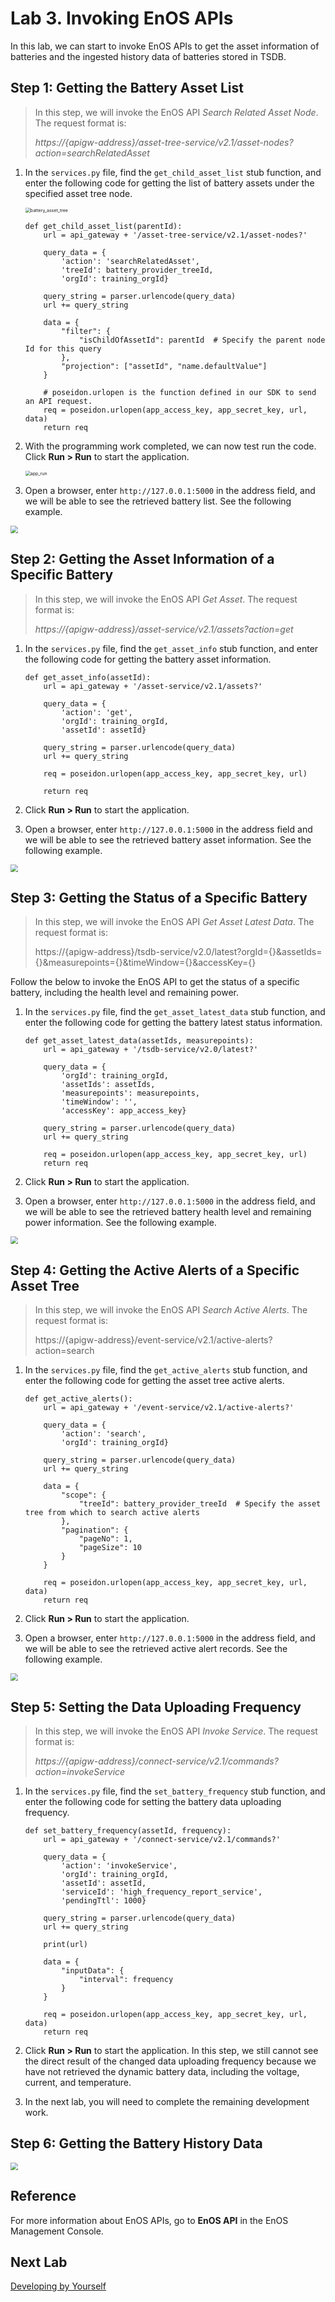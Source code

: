 # Lab 3. Invoking EnOS APIs

In this lab, we can start to invoke EnOS APIs to get the asset information of batteries and the ingested history data of batteries stored in TSDB.

## Step 1: Getting the Battery Asset List

> In this step, we will invoke the EnOS API *Search Related Asset Node*. The request format is:
>
> *https://{apigw-address}/asset-tree-service/v2.1/asset-nodes?action=searchRelatedAsset*

1. In the `services.py` file, find the `get_child_asset_list` stub function, and enter the following code for getting the list of battery assets under the specified asset tree node.

   <img src="media/battery_asset_tree.png" alt="battery_asset_tree" style="zoom: 50%;" />

   ```
   def get_child_asset_list(parentId):
       url = api_gateway + '/asset-tree-service/v2.1/asset-nodes?'
   
       query_data = {
           'action': 'searchRelatedAsset',
           'treeId': battery_provider_treeId,
           'orgId': training_orgId}
   
       query_string = parser.urlencode(query_data)
       url += query_string
   
       data = {
           "filter": {
               "isChildOfAssetId": parentId  # Specify the parent node Id for this query
           },
           "projection": ["assetId", "name.defaultValue"]
       }
   
       # poseidon.urlopen is the function defined in our SDK to send an API request.
       req = poseidon.urlopen(app_access_key, app_secret_key, url, data)
       return req
   ```

2. With the programming work completed, we can now test run the code. Click **Run > Run** to start the application.

   <img src="media/app_run.png" alt="app_run" style="zoom: 50%;" />

3. Open a browser, enter `http://127.0.0.1:5000` in the address field, and we will be able to see the retrieved battery list. See the following example.

<img src="media/application-1.png" style="zoom:75%;" />


## Step 2: Getting the Asset Information of a Specific Battery

> In this step, we will invoke the EnOS API *Get Asset*. The request format is:
>
> *https://{apigw-address}/asset-service/v2.1/assets?action=get*

1. In the `services.py` file, find the `get_asset_info` stub function, and enter the following code for getting the battery asset information.

   ```
   def get_asset_info(assetId):
       url = api_gateway + '/asset-service/v2.1/assets?'
   
       query_data = {
           'action': 'get',
           'orgId': training_orgId,
           'assetId': assetId}
   
       query_string = parser.urlencode(query_data)
       url += query_string
   
       req = poseidon.urlopen(app_access_key, app_secret_key, url)
   
       return req
   ```

2. Click **Run > Run** to start the application.

3. Open a browser, enter `http://127.0.0.1:5000` in the address field and we will be able to see the retrieved battery asset information. See the following example.

<img src="media/application-2.png" style="zoom:75%;" />

## Step 3: Getting the Status of a Specific Battery

> In this step, we will invoke the EnOS API *Get Asset Latest Data*. The request format is:
>
> https://{apigw-address}/tsdb-service/v2.0/latest?orgId={}&assetIds={}&measurepoints={}&timeWindow={}&accessKey={}

Follow the below to invoke the EnOS API to get the status of a specific battery, including the health level and remaining power.

1. In the `services.py` file, find the `get_asset_latest_data` stub function, and enter the following code for getting the battery latest status information.

   ```
   def get_asset_latest_data(assetIds, measurepoints):
       url = api_gateway + '/tsdb-service/v2.0/latest?'
   
       query_data = {
           'orgId': training_orgId,
           'assetIds': assetIds,
           'measurepoints': measurepoints,
           'timeWindow': '',
           'accessKey': app_access_key}
   
       query_string = parser.urlencode(query_data)
       url += query_string
   
       req = poseidon.urlopen(app_access_key, app_secret_key, url)
       return req
   ```

2. Click **Run > Run** to start the application.

3. Open a browser, enter `http://127.0.0.1:5000` in the address field, and we will be able to see the retrieved battery health level and remaining power information. See the following example.

<img src="media/application-3.png" style="zoom:75%;" />

## Step 4: Getting the Active Alerts of a Specific Asset Tree

> In this step, we will invoke the EnOS API *Search Active Alerts*. The request format is:
>
> https://{apigw-address}/event-service/v2.1/active-alerts?action=search

1. In the `services.py` file, find the `get_active_alerts` stub function, and enter the following code for getting the asset tree active alerts.

   ```
   def get_active_alerts():
       url = api_gateway + '/event-service/v2.1/active-alerts?'
   
       query_data = {
           'action': 'search',
           'orgId': training_orgId}
   
       query_string = parser.urlencode(query_data)
       url += query_string
   
       data = {
           "scope": {
               "treeId": battery_provider_treeId  # Specify the asset tree from which to search active alerts
           },
           "pagination": {
               "pageNo": 1,
               "pageSize": 10
           }
       }
   
       req = poseidon.urlopen(app_access_key, app_secret_key, url, data)
       return req
   ```

2. Click **Run > Run** to start the application.

3. Open a browser, enter `http://127.0.0.1:5000` in the address field, and we will be able to see the retrieved active alert records. See the following example.

<img src="media/application-4.png" style="zoom:75%;" />

## Step 5: Setting the Data Uploading Frequency

> In this step, we will invoke the EnOS API *Invoke Service*. The request format is:
>
> *https://{apigw-address}/connect-service/v2.1/commands?action=invokeService*

1. In the `services.py` file, find the `set_battery_frequency` stub function, and enter the following code for setting the battery data uploading frequency.

   ```
   def set_battery_frequency(assetId, frequency):
       url = api_gateway + '/connect-service/v2.1/commands?'
   
       query_data = {
           'action': 'invokeService',
           'orgId': training_orgId,
           'assetId': assetId,
           'serviceId': 'high_frequency_report_service',
           'pendingTtl': 1000}
   
       query_string = parser.urlencode(query_data)
       url += query_string
   
       print(url)
   
       data = {
           "inputData": {
               "interval": frequency
           }
       }
   
       req = poseidon.urlopen(app_access_key, app_secret_key, url, data)
       return req
   ```

2. Click **Run > Run** to start the application. In this step, we still cannot see the direct result of the changed data uploading frequency because we have not retrieved the dynamic battery data, including the voltage, current, and temperature.

3. In the next lab, you will need to complete the remaining development work.



## Step 6: Getting the Battery History Data

<img src="media/application-5.png" style="zoom:75%;" />



## Reference

For more information about EnOS APIs, go to **EnOS API** in the EnOS Management Console.



## Next Lab

[Developing by Yourself](developing_by_yourself_python.md)